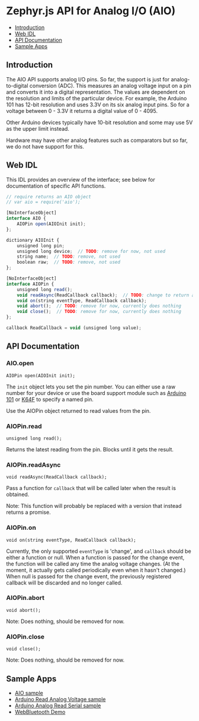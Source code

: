 Zephyr.js API for Analog I/O (AIO)
==================================

* [Introduction](#introduction)
* [Web IDL](#web-idl)
* [API Documentation](#api-documentation)
* [Sample Apps](#sample-apps)

Introduction
------------
The AIO API supports analog I/O pins. So far, the support is just for
analog-to-digital conversion (ADC). This measures an analog voltage input on a
pin and converts it into a digital representation. The values are dependent on
the resolution and limits of the particular device. For example, the Arduino 101
has 12-bit resolution and uses 3.3V on its six analog input pins. So for a
voltage between 0 - 3.3V it returns a digital value of 0 - 4095.

Other Arduino devices typically have 10-bit resolution and some may use 5V as
the upper limit instead.

Hardware may have other analog features such as comparators but so far, we do
not have support for this.

Web IDL
-------
This IDL provides an overview of the interface; see below for documentation of
specific API functions.

```javascript
// require returns an AIO object
// var aio = require('aio');

[NoInterfaceObject]
interface AIO {
    AIOPin open(AIOInit init);
};

dictionary AIOInit {
    unsigned long pin;
    unsigned long device;  // TODO: remove for now, not used
    string name;  // TODO: remove, not used
    boolean raw;  // TODO: remove, not used
};

[NoInterfaceObject]
interface AIOPin {
    unsigned long read();
    void readAsync(ReadCallback callback);  // TODO: change to return a promise
    void on(string eventType, ReadCallback callback);
    void abort();  // TODO: remove for now, currently does nothing
    void close();  // TODO: remove for now, currently does nothing
};

callback ReadCallback = void (unsigned long value);
```

API Documentation
-----------------
### AIO.open

`AIOPin open(AIOInit init);`

The `init` object lets you set the pin number. You can either use a raw
number for your device or use the board support module such as
[Arduino 101](./a101_pins.md) or [K64F](./k64f_pins.md) to specify a named pin.

Use the AIOPin object returned to read values from the pin.

### AIOPin.read

`unsigned long read();`

Returns the latest reading from the pin. Blocks until it gets the result.

### AIOPin.readAsync

`void readAsync(ReadCallback callback);`

Pass a function for `callback` that will be called later when the result is
obtained.

Note: This function will probably be replaced with a version that instead
returns a promise.

### AIOPin.on

`void on(string eventType, ReadCallback callback);`

Currently, the only supported `eventType` is 'change', and `callback` should
be either a function or null. When a function is passed for the change event,
the function will be called any time the analog voltage changes. (At the moment,
it actually gets called periodically even when it hasn't changed.) When null is
passed for the change event, the previously registered callback will be
discarded and no longer called.

### AIOPin.abort

`void abort();`

Note: Does nothing, should be removed for now.

### AIOPin.close

`void close();`

Note: Does nothing, should be removed for now.

Sample Apps
-----------
* [AIO sample](../samples/AIO.js)
* [Arduino Read Analog Voltage sample](../samples/arduino/basics/ReadAnalogVoltage.js)
* [Arduino Analog Read Serial sample](../samples/arduino/basics/AnalogReadSerial.js)
* [WebBluetooth Demo](../samples/WebBluetoothDemo.js)
